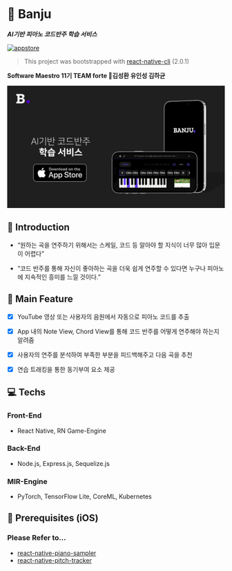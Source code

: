 # :musical_keyboard: Banju
***AI기반 피아노 코드반주 학습 서비스***

[![appstore](https://img.shields.io/itunes/v/1538267047?label=app%20store&logo=apple)](https://apple.co/2GqGtrL)

> This project was bootstrapped with [react-native-cli](https://www.npmjs.com/package/react-native-cli) (2.0.1)

**Software Maestro 11기 TEAM forte 🎼김성환 유인성 김하균**

[<img src="./thisisbanju.png">](https://apple.co/2GqGtrL)

## 👀 Introduction
- “원하는 곡을 연주하기 위해서는 스케일, 코드 등 알아야 할 지식이 너무 많아 입문이 어렵다”
  
- “코드 반주를 통해 자신이 좋아하는 곡을 더욱 쉽게 연주할 수 있다면 누구나 피아노에 지속적인 흥미를 느낄 것이다.”

## 🔎 Main Feature
* [x] YouTube 영상 또는 사용자의 음원에서 자동으로 피아노 코드를 추출
* [x] App 내의 Note View, Chord View를 통해 코드 반주를 어떻게 연주해야 하는지 알려줌
* [x] 사용자의 연주를 분석하여 부족한 부분을 피드백해주고 다음 곡을 추천
* [x] 연습 트래킹을 통한 동기부여 요소 제공


## :computer: Techs
### Front-End
- React Native, RN Game-Engine
### Back-End
- Node.js, Express.js, Sequelize.js
### MIR-Engine
- PyTorch, TensorFlow Lite, CoreML, Kubernetes

## 🙌 Prerequisites (iOS)
### Please Refer to...
- [react-native-piano-sampler](https://www.npmjs.com/package/react-native-piano-sampler)
- [react-native-pitch-tracker](https://www.npmjs.com/package/react-native-pitch-tracker)


